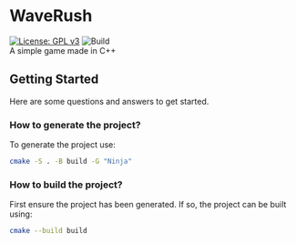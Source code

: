 # WaveRush

[![License: GPL v3](https://img.shields.io/badge/License-GPLv3-blue.svg)](https://www.gnu.org/licenses/gpl-3.0)
![Build](https://github.com/OhhhZenix/WaveRush/actions/workflows/build.yml/badge.svg) <br>
 A simple game made in C++

## Getting Started

Here are some questions and answers to get started.

### How to generate the project?

To generate the project use:

```sh
cmake -S . -B build -G "Ninja"
```

### How to build the project?

First ensure the project has been generated. If so, the project can be built using:

 ```sh
 cmake --build build
 ```
